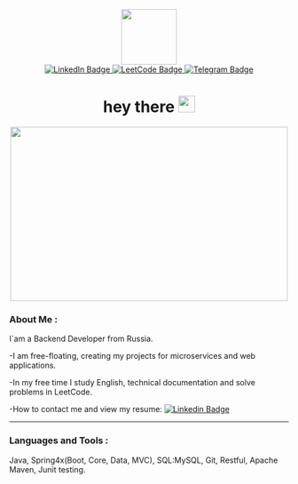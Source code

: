 <div id="header" align="center">
  <img src="https://media.giphy.com/media/Ll22OhMLAlVDb8UQWe/giphy.gif" width="100"/>
  <div id="badges">
  <a href="[your-linkedin-URL](https://www.linkedin.com/in/avdeyyy/)">
    <img src="https://img.shields.io/badge/LinkedIn-blue?style=for-the-badge&logo=linkedin&logoColor=white" alt="LinkedIn Badge"/>
  </a>
  <a href="https://leetcode.com/AvdeyY/">
    <img src="https://img.shields.io/badge/LeetCode-black?style=for-the-badge&logo=leetcode&logoColor=white" alt="LeetCode Badge"/>
  </a>
  <a href="@AvdeyYy">
    <img src="https://img.shields.io/badge/Telegram-blue?style=for-the-badge&logo=telegram&logoColor=white" alt="Telegram Badge"/>
  </a>
</div>
  <h1>
  hey there
  <img src="https://media.giphy.com/media/hvRJCLFzcasrR4ia7z/giphy.gif" width="30px"/>
  </h1>
</div>

<div align="center">
  <img src="https://media.giphy.com/media/Y4ak9Ki2GZCbJxAnJD/giphy.gif" width="500" height="314"/>
</div>

### About Me :
I`am a Backend Developer from Russia.

-I am free-floating, creating my projects for microservices and web applications.

-In my free time I study English, technical documentation and solve problems in LeetCode.

-How to contact me and view my resume: [![Linkedin Badge](https://img.shields.io/badge/-AvdeyYy-blue?style=flat&logo=Linkedin&logoColor=white)](your-linkedin-url)

---

### Languages and Tools :
Java, Spring4x(Boot, Core, Data, MVC), SQL:MySQL, Git, Restful, Apache Maven, Junit testing.


